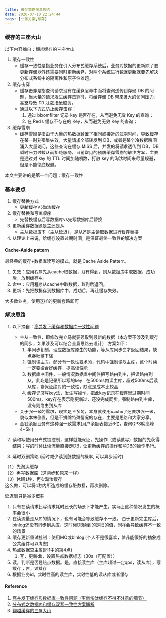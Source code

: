 ```yaml
---
title: 缓存策略简单总结
date: 2020-07-10 22:24:44
tags: [业务方案,缓存]
---
```


### 缓存的三座大山
以下内容摘自：[翻越缓存的三座大山](https://mp.weixin.qq.com/s/ziJ8OFiLA1it3sQvycN7Mg)
1. 缓存一致性
	- 缓存一致性是指业务在引入分布式缓存系统后，业务对数据的更新除了要更新存储以外还需要同时更新缓存，对两个系统进行数据更新就要先解决分布式系统中的隔离性和原子性难题。
2. 缓存击穿
	- 缓存击穿是指查询请求没有在缓存层命中而将查询透传到存储 DB 的问题，当大量的请求发生缓存击穿时，将给存储 DB 带来极大的访问压力，甚至导致 DB 过载拒绝服务。
	- 通过以下方式防止缓存击穿：
		1. 通过 bloomfilter 记录 key 是否存在，从而避免无效 Key 的查询；
		2. 在 Redis 缓存不存在的 Key，从而避免无效 Key 的查询；
3. 缓存雪崩	
	- 缓存雪崩是指由于大量的热数据设置了相同或接近的过期时间，导致缓存在某一时刻密集失效，大量请求全部转发到 DB，或者是某个冷数据瞬间涌入大量访问，这些查询在缓存 MISS 后，并发的将请求透传到 DB，DB 瞬时压力过载从而拒绝服务。目前常见的预防缓存雪崩的解决方案，主要是通过对 key 的 TTL 时间加随机数，打散 key 的淘汰时间来尽量规避，但是不能彻底规避。

本文主要讲的是第一个问题：缓存一致性

### 基本要点

1. 缓存替换方式
	- 更新缓存VS淘汰缓存
2. 缓存替换和写库顺序
	- 先替换缓存后写数据库vs先写数据库后替换
3. 更新缓存数据源是主还是从
	- 主从数据库下（主从延迟），是从还是主读取数据进行缓存替换
4. 从理论上来说，给缓存设置过期时间，是保证最终一致性的解决方案

#### Cache-Aside pattern

最经典的缓存+数据库读写的模式，就是 Cache Aside Pattern。

1. 失效：应用程序先从cache取数据，没有得到，则从数据库中取数据，成功后，放到缓存中。
2. 命中：应用程序从cache中取数据，取到后返回。
3. 更新：先把数据存到数据库中，成功后，再让缓存失效。

大多数业务，使用这样的更新套路即可

### 解决思路

1. 以下摘自：[高并发下缓存和数据库一致性问题](https://blog.csdn.net/ZLHZHJ/article/details/80176988)
	- 主从一致性，即修改完立马就要读取到最新的数据（本方案不涉及到缓存的同步，如果涉及可以结合全篇思路去设计） 方案如下：
		1. 半同步复制，理应数据库原生的功能，等从库同步完才返回结果，缺点吞吐量下降
		2. 强制读主库，部分有一致性要求的，代码中强制读取主库，这个时候一定要结合好缓存，提高读性能
		3. 数据库中间件，一般情况数据库中间件把写路由到主，把读路由到从，此处是记录所以写的key，在500ms内读主库，超过500ms后读从库，能保证绝对的一致性，缺点是成本比较高
		4. 缓存记录写key法，发生写操作，把此key记录在缓存里过期时间500ms，key存在表示刚更新过，还没完成同步，强制路由到主库，没有则路由到从库
	- 关于强一致的需求，现实是不多的，本身就使用cache了还要求强一致，貌似本末倒置，但是不排除特殊情况的存在，主要是思路和大家分享。
	- 金钱余额业务有这种强一致需求(用户余额表接近6亿，查询QPS晚高峰4~5k )

2. 读和写使用分布式锁控制，这样就能保证，先操作（或读或写）数据的先获得结果；写的时候让读流量直接走DB，让更新缓存的操作和写DB的操作串行。
3. 延时双删策略 (延时减少读到脏数据的概率, 可以异步延时)
<pre>
（1）先淘汰缓存
（2）再写数据库（这两步和原来一样）
（3）休眠1秒，再次淘汰缓存
这么做，可以将1秒内所造成的缓存脏数据，再次删除。
</pre>
延迟删只是减少概率
  1. 只有在读请求比写请求耗时还长的场景下才能产生，实际上这种情况发生的概率会很小
  2. 在读流量走从库的情况下，也有可能会导致缓存不一致。
    由于更新完主库后，binlog还没有同步到从库，这时候DB读到的是旧的值，同样会导致缓存不一致的场景
4. 缓存更新重试机制：使用MQ或binlog (个人不是很喜欢，除非能很好的抽象成公共组件可以考虑)
5. 热点数据查主库(同1中的第4点)  
	1. 写，更新db，设置热点数据标志（30s（可配置））
  2. 读，判断是否是热点数据。是，直接读主库（主库超过一定qps，读从库），写缓存；否，读缓存
6. 根据业务id，实时性高的读主库，实时性低的读从库或者缓存




#### Reference

1. [高并发下缓存和数据库一致性问题（更新淘汰缓存不得不注意的细节）](https://blog.csdn.net/ZLHZHJ/article/details/80176988)
2. [分布式之数据库和缓存双写一致性方案解析](https://www.cnblogs.com/rjzheng/p/9041659.html)
3. [翻越缓存的三座大山](https://mp.weixin.qq.com/s/ziJ8OFiLA1it3sQvycN7Mg)